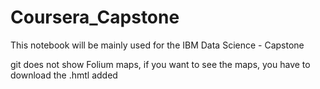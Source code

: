# Coursera_Capstone
This notebook will be mainly used for the IBM Data Science - Capstone

git does not show Folium maps, if you want to see the maps, you have to download the .hmtl added
